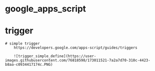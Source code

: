 # google_apps_script
# trigger
    # simple trigger
        https://developers.google.com/apps-script/guides/triggers
        
        ![trigger_simple_define](https://user-images.githubusercontent.com/76818598/173011521-7a2a7d70-310c-4423-b8aa-c0934417174c.PNG)
